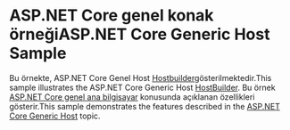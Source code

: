 # <a name="aspnet-core-generic-host-sample"></a><span data-ttu-id="84eff-101">ASP.NET Core genel konak örneği</span><span class="sxs-lookup"><span data-stu-id="84eff-101">ASP.NET Core Generic Host Sample</span></span>

<span data-ttu-id="84eff-102">Bu örnekte, ASP.NET Core Genel Host [Hostbuilder](https://docs.microsoft.com/dotnet/api/microsoft.extensions.hosting.ihostedservice)gösterilmektedir.</span><span class="sxs-lookup"><span data-stu-id="84eff-102">This sample illustrates the ASP.NET Core Generic Host [HostBuilder](https://docs.microsoft.com/dotnet/api/microsoft.extensions.hosting.ihostedservice).</span></span> <span data-ttu-id="84eff-103">Bu örnek [ASP.NET Core genel ana bilgisayar](https://docs.microsoft.com/aspnet/core/fundamentals/host/generic-host) konusunda açıklanan özellikleri gösterir.</span><span class="sxs-lookup"><span data-stu-id="84eff-103">This sample demonstrates the features described in the [ASP.NET Core Generic Host](https://docs.microsoft.com/aspnet/core/fundamentals/host/generic-host) topic.</span></span>
